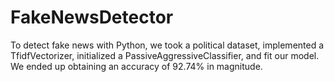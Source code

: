 # FakeNewsDetector
To detect fake news with Python, we took a political dataset, implemented a TfidfVectorizer, initialized a PassiveAggressiveClassifier, and fit our model. We ended up obtaining an accuracy of 92.74% in magnitude.
